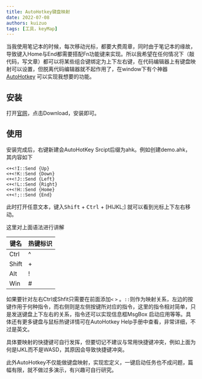 ```yaml
---
title: AutoHotkey键盘映射
date: 2022-07-08
authors: kuizuo
tags: [工具，keyMap]
---
```


当我使用笔记本的时候，每次移动光标，都要大费周章，同时由于笔记本的缘故，导致键入Home与End都需要搭配Fn功能键来实现。所以我希望在任何情况下（敲代码，写文章）都可以将某些组合键绑定为上下左右键，在代码编辑器上有键盘映射可以设置，但脱离代码编辑器就不起作用了，在window下有个神器 [AutoHotkey](https://www.autohotkey.com/) 可以实现我想要的功能。

<!-- truncate -->

## 安装

打开[官网](https://www.autohotkey.com/)，点击Download，安装即可。

## 使用

安装完成后，右键新建会AutoHotKey Srcipt后缀为ahk。例如创建demo.ahk，其内容如下

```ahk
<+<!I::Send {Up} 
<+<!K::Send {Down} 
<+<!J::Send {Left} 
<+<!L::Send {Right} 
<+<!H::Send {Home} 
<+<!;::Send {End} 
```

此时打开任意文本，键入<kbd>Shift</kbd> + <kbd>Ctrl</kbd> + [HIJKL;] 就可以看到光标上下左右移动。

这里对上面语法进行讲解

| 键名  | 热键标识 |
| ----- | -------- |
| Ctrl  | ^        |
| Shift | +        |
| Alt   | !        |
| Win   | #        |

如果要针对左右Ctrl或Shfit只需要在前面添加`<` `>` 。`::`则作为映射关系，左边的按键作用于何种指令，而右侧则是左侧按键所对应的指令，这里的指令相对简单，只是发送键盘上下左右的关系，指令还可以实现信息框MsgBox 启动应用等等。具体还有更多键盘与鼠标热键详情可在AutoHotkey Help手册中查看，非常详细，不过是英文。

具体要映射的快捷键可自行发挥，但要切记不建议与常用快捷键冲突，例如上面为何是IJKL而不是WASD，其原因会导致快捷键冲突。

此外AutoHotkey不仅能做键盘映射，实现宏定义，一键启动任务也不成问题，篇幅有限，就不做过多演示，有兴趣可自行研究。



